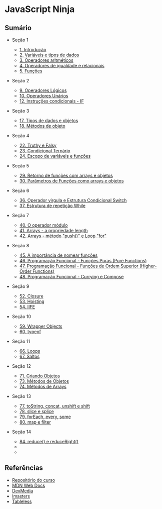 # JavaScript Ninja

## Sumário

- Seção 1

  - [1. Introdução](./secao_01/01-introducao.md)
  - [2. Variáveis e tipos de dados](./secao_01/02-variaveis-e-tipos-de-dados.html)
  - [3. Operadores aritméticos](./secao_01/03-operadores-aritmeticos.html)
  - [4. Operadores de igualdade e relacionais](./secao_01/04-operadores-de-igualdade-e-relacionais.html)
  - [5. Funções](./secao_01/05-funcoes.html)

- Seção 2

  - [9. Operadores Lógicos](./secao_02/09-operadores-logicos.html)
  - [10. Operadores Unários](./secao_02/10-operadores-unarios.html)
  - [12. Instruções condicionais - IF](./secao_02/12-instrucoes-condicionais-IF.html)

- Seção 3

  - [17. Tipos de dados e objetos](./secao_03/09-operadores-logicos.html)
  - [18. Métodos de objeto](./secao_03/18-metodos-de-objetos.html)

- Seção 4

  - [22. Truthy e Falsy](./secao_04/22-truthy-e-falsy.html)
  - [23. Condicional Ternário](./secao_04/23-condicional-ternario.html)
  - [24. Escopo de variáveis e funções](./secao_04/24-escopo-de-funcao.html)

- Seção 5

  - [29. Retorno de funções com arrays e objetos](./secao_05/29-retornando-objetos-e-arrays.html)
  - [30. Parâmetros de Funções como arrays e objetos](./secao_05/30-parametros-de-funcoes.html)

- Seção 6

  - [36. Operador virgula e Estrutura Condicional Switch](./secao_06/36-operador-virgula-e-switch.html)
  - [37. Estrutura de repetição While](./secao_06/37-estrutura-de-repeticao-while.html)

- Seção 7

  - [40. O operador módulo](./secao_07/40-operador-modulo.html)
  - [41. Arrays - a propriedade length](./secao_07/41-array-length.html)
  - [42. Arrays - método "push()" e Loop "for"](./secao_07/42-array-push-e-loop-for.html)

- Seção 8

  - [45. A importância de nomear funções](./secao_08/45-por-que-nomear-funcoes.html)
  - [46. Programação Funcional - Funções Puras \(Pure Functions\)](./secao_08/46-pf-pure-functions.html)
  - [47. Programação Funcional - Funções de Ordem Superior (Higher-Order Functions)](./secao_08/47-pf-higher-order-functions.html)
  - [48. Programação Funcional - Currying e Compose](./secao_08/48-pf-currying-compose.html)

- Seção 9

  - [52. Closure](./secao_09/52-closure.html)
  - [53. Hoisting](./secao_09/53-hoisting.html)
  - [54. IIFE](./secao_09/54-IIFE.html)

- Seção 10

  - [59. Wrapper Objects](./secao_10/59-wrapper-objects.html)
  - [60. typeof](./secao_10/60-typeof.html)

- Seção 11

  - [66. Loops](./secao_11/66-loops.html)
  - [67. Saltos](./secao_11/67-saltos.html)

- Seção 12

  - [71. Criando Objetos](./secao_12/71-criando-objetos.html)
  - [73. Métodos de Objetos](./secao_12/73-metodos-de-objetos.html)
  - [74. Métodos de Arrays](./secao_12/74-metodos-de-arrays.html)

- Seção 13

  - [77. toString, concat, unshift e shift](./secao_13/77-arrays-toString-concat-unshift-shift.html)
  - [78. slice e splice](./secao_13/78-slice-splice.html)
  - [79. forEach, every, some](./secao_13/79-forEach-every-some.html)
  - [80. map e filter](./secao_13/80-map-filter.html)

- Seção 14

  - [84. reduce() e reduceRight()](./secao_14/84-reduce-reduceRight.html)
  - [](./secao_14/)
  - [](./secao_14/)


## Referências

- [Repositório do curso](https://github.com/da2k/curso-javascript-ninja)
- [MDN Web Docs](https://developer.mozilla.org/pt-BR/)
- [DevMedia](https://www.devmedia.com.br/)
- [Imasters](https://imasters.com.br/)
- [Tableless](https://tableless.com.br/)
